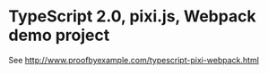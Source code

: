 # TypeScript 2.0, pixi.js, Webpack demo project

See http://www.proofbyexample.com/typescript-pixi-webpack.html
